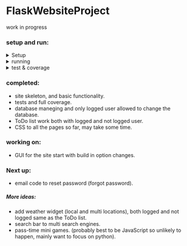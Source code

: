 # FlaskWebsiteProject
work in progress
### setup and run:
<details>
  <summary>Setup</summary>
  This guide is based on windows console.  
  
  set up the environment:  
  ```
  py -m venv venv
  ```
  starting the environment:  
  ```
  venv\Scripts\activate
  ```
  install the needed libraries:
  ```
  pip install .
  ```
  to fully use and see the project tests and coverage:
  ```
  pip install .[test]
  ```  
  
</details>

<details>
  <summary>running</summary>
  
  run the flask server using:
  ```
  py web_launch.py
  ```
  
</details>

<details>
  <summary>test & coverage</summary>
  
  to run basic pytest:
  ```
  pytest
  ```
  to use coverage run:
  ```
  coverage run -m pytest
  ```
  when the test above is done:
  ```
  coverage html
  ```
  this will create a new folder 'htmlcov' in the project dic, in 'htmlcov' open index.html to see full data of the coverage.
</details>

### completed:
* site skeleton, and basic functionality.
* tests and full coverage.
* database maneging and only logged user allowed to change the database.
* ToDo list work both with logged and not logged user.
* CSS to all the pages so far, may take some time.

### working on:
* GUI for the site start with build in option changes.

### Next up:
* email code to reset password (forgot password).

##### More ideas:
* add weather widget (local and multi locations), both logged and not logged same as the ToDo list.
* search bar to multi search engines.
* pass-time mini games. (probably best to be JavaScript so unlikely to happen, mainly want to focus on python).
